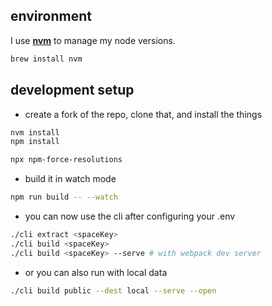 ## environment

I use **[nvm](https://github.com/nvm-sh/nvm)** to manage my node versions.

```bash
brew install nvm
```

## development setup

- create a fork of the repo, clone that, and install the things

```bash
nvm install
npm install

npx npm-force-resolutions
```

- build it in watch mode

```bash
npm run build -- --watch
```

- you can now use the cli after configuring your .env

```bash
./cli extract <spaceKey>
./cli build <spaceKey>
./cli build <spaceKey> --serve # with webpack dev server
```

- or you can also run with local data

```bash
./cli build public --dest local --serve --open
```
